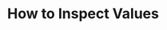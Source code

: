 ---
title: How to Inspect Values
description: This page describes inspecting semantic values in the Scala 3 compiler.
redirect_to: https://dotty.epfl.ch/docs/contributing/workflow/inspection.html
---